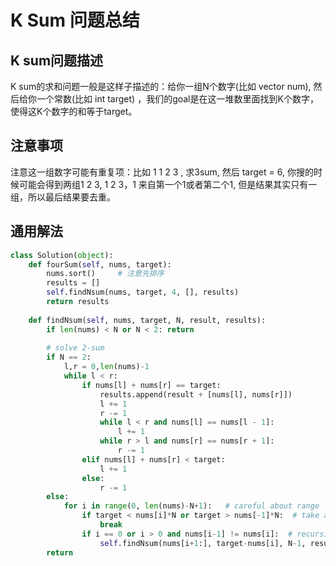 # K Sum 问题总结
## K sum问题描述
K sum的求和问题一般是这样子描述的：给你一组N个数字(比如 vector num), 然后给你一个常数(比如 int target) ，我们的goal是在这一堆数里面找到K个数字，使得这K个数字的和等于target。

## 注意事项
注意这一组数字可能有重复项：比如 1 1 2 3 , 求3sum, 然后 target  = 6, 你搜的时候可能会得到两组1 2 3, 1 2 3，1 来自第一个1或者第二个1, 但是结果其实只有一组，所以最后结果要去重。

## 通用解法
```python
class Solution(object):
    def fourSum(self, nums, target):
        nums.sort()     # 注意先排序
        results = []
        self.findNsum(nums, target, 4, [], results)
        return results
    
    def findNsum(self, nums, target, N, result, results):
        if len(nums) < N or N < 2: return
        
        # solve 2-sum
        if N == 2:
            l,r = 0,len(nums)-1
            while l < r:
                if nums[l] + nums[r] == target:
                    results.append(result + [nums[l], nums[r]])
                    l += 1
                    r -= 1
                    while l < r and nums[l] == nums[l - 1]:
                        l += 1
                    while r > l and nums[r] == nums[r + 1]:
                        r -= 1
                elif nums[l] + nums[r] < target:
                    l += 1
                else:
                    r -= 1
        else:
            for i in range(0, len(nums)-N+1):   # careful about range
                if target < nums[i]*N or target > nums[-1]*N:  # take advantages of sorted list
                    break
                if i == 0 or i > 0 and nums[i-1] != nums[i]:  # recursively reduce N
                    self.findNsum(nums[i+1:], target-nums[i], N-1, result+[nums[i]], results)
        return
    
```
